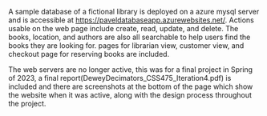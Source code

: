 A sample database of a fictional library is deployed on a azure mysql server and is accessible at https://paveldatabaseapp.azurewebsites.net/. Actions usable on the web page include create, read, update, and delete. The books, location, and authors are also all searchable to help users find the books they are looking for. pages for librarian view, customer view, and checkout page for reserving books are included. 

The web servers are no longer active, this was for a final project in Spring of 2023, a final report(DeweyDecimators_CSS475_Iteration4.pdf) is included and there are screenshots at the bottom of the page which show the website when it was active, along with the design process throughout the project.
